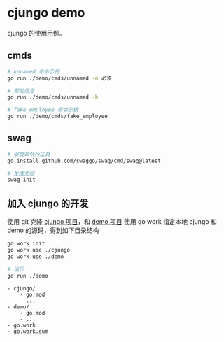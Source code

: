 # cjungo demo

cjungo 的使用示例。

## cmds

```bash
# unnamed 命令示例
go run ./demo/cmds/unnamed -n 必须

# 帮助信息
go run ./demo/cmds/unnamed -h

# fake_employee 命令示例
go run ./demo/cmds/fake_employee
```

## swag

```bash
# 安装命令行工具
go install github.com/swaggo/swag/cmd/swag@latest

# 生成文档
swag init
```

## 加入 cjungo 的开发

使用 git 克隆 [cjungo 项目](https://github.com/cjungo/cjungo)，和 [demo 项目](https://github.com/cjungo/demo)
使用 go work 指定本地 cjungo 和 demo 的源码，得到如下目录结构

```bash
go work init
go work use ./cjungo
go work use ./demo

# 运行
go run ./demo
```

```
- cjungo/
    - go.mod
    - ...
- demo/
    - go.mod
    - ...
- go.work
- go.work.sum
```